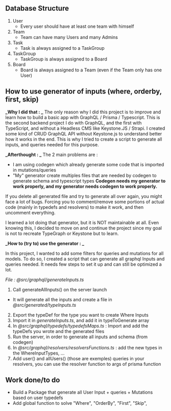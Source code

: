 ## Database Structure

1. User
   - Every user should have at least one team with himself
2. Team
   - Team can have many Users and many Admins
3. Task
   - Task is always assigned to a TaskGroup
4. TaskGroup
   - TaskGroup is always assigned to a Board
5. Board
   - Board is always assigned to a Team (even if the Team only has one User)

## How to use generator of inputs (where, orderby, first, skip)

**_Why I did that : _**
The only reason why I did this project is to improve and learn how to build a basic app with GraphQL / Prisma / Typescript.
This is the second backend project I do with GraphQL, and the first with TypeScript, and without a Headless CMS like Keystone.JS / Strapi.
I created some kind of CRUD GraphQL API without Keystone.js to understand better how it works in the end.
This is why I tried to create a script to generate all inputs, and queries needed for this purpose.

**_Afterthought : _**
The 2 main problems are :

- I am using codegen which already generate some code that is imported in mutations/queries
- "My" generator create multiples files that are needed by codegen to generate schema and typescript types
  **Codegen needs my generator to work properly, and my generator needs codegen to work properly.**

If you delete all generated file and try to generate all over again, you might face a lot of bugs. Forcing you to comment/remove some portions of actual code (mainly in typedefs and resolvers) to make it work, and then uncomment everything.

I learned a lot doing that generator, but it is NOT maintainable at all. Even knowing this, I decided to move on and continue the project since my goal is not to recreate TypeGraph or Keystone but to learn.

**_How to (try to) use the generator : _**

In this project, I wanted to add some filters for queries and mutations for all models. To do so, I created a script that can generate all graphql Inputs and queries needed. It needs few steps to set it up and can still be optimized a lot.

_File : @src/graphql/generateInputs.ts_

1. Call generateAllInputs() on the server launch

- It will generate all the inputs and create a file in _@src/generated/typeInputs.ts_

2. Export the typeDef for the type you want to create Where Inputs
3. Import it in _generateInputs.ts_, and add it in typeToGenerate array
4. In _@src/graphql/typedefs/typedefsMaps.ts_ : Import and add the typeDefs you wrote and the generated files
5. Run the server, in order to generate all inputs and schema (from codegen)
6. In _@src/graphql/resolvers/resolversFunctions.ts_ : add the new types in the WhereInputTypes, ...
7. Add user() and allUsers() (those are exemples) queries in your resolvers, you can use the resolver function to args of prisma function

## Work done/to do

- Build a Package that generate all User Input + queries + Mutations based on user typedefs
- Add global function to solve "Where", "OrderBy", "First", "Skip",
